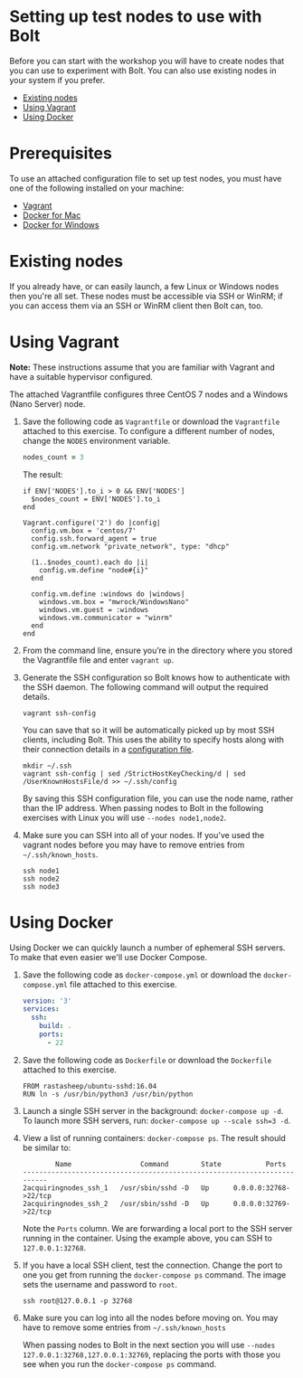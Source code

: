 # Setting up test nodes to use with Bolt

Before you can start with the workshop you will have to create nodes that you can use to experiment with Bolt. You can also use existing nodes in your system if you prefer. 

- [Existing nodes](#existing-nodes)
- [Using Vagrant](#using-vagrant)
- [Using Docker](#using-docker)

# Prerequisites
To use an attached configuration file to set up test nodes, you must have one of the following installed on your machine: 

- [Vagrant](https://www.vagrantup.com/) 
- [Docker for Mac](https://www.docker.com/docker-mac) 
- [Docker for Windows](https://www.docker.com/docker-windows) 

# Existing nodes

If you already have, or can easily launch, a few Linux or Windows nodes then you're all set. These nodes must be accessible via SSH or WinRM; if you can  access them via an SSH or WinRM client then Bolt can, too.

# Using Vagrant
**Note:** These instructions assume that you are familiar with Vagrant and have a suitable hypervisor configured.

The attached Vagrantfile configures three CentOS 7 nodes and a Windows (Nano Server) node.



1. Save the following code as `Vagrantfile` or download the `Vagrantfile` attached to this exercise. To configure a different number of nodes, change the `NODES` environment variable.


    ```ruby
    nodes_count = 3
    ```
    The result:
    ```        
    if ENV['NODES'].to_i > 0 && ENV['NODES']
      $nodes_count = ENV['NODES'].to_i
    end
    
    Vagrant.configure('2') do |config|
      config.vm.box = 'centos/7'
      config.ssh.forward_agent = true
      config.vm.network "private_network", type: "dhcp"
    
      (1..$nodes_count).each do |i|
        config.vm.define "node#{i}"
      end
    
      config.vm.define :windows do |windows|
        windows.vm.box = "mwrock/WindowsNano"
        windows.vm.guest = :windows
        windows.vm.communicator = "winrm"
      end
    end
    ```
2. From the command line, ensure you’re in the directory where you stored the Vagrantfile file and enter `vagrant up`.

3. Generate the SSH configuration so Bolt knows how to authenticate with the SSH daemon. The following command will output the required details.

    ```
    vagrant ssh-config
    ```
    
    You can save that so it will be automatically picked up by most SSH clients, including Bolt. This uses the ability to specify hosts along with their connection details in a [configuration file](https://linux.die.net/man/5/ssh_config).
    
    ```
    mkdir ~/.ssh
    vagrant ssh-config | sed /StrictHostKeyChecking/d | sed /UserKnownHostsFile/d >> ~/.ssh/config
    ```
    
    By saving this SSH configuration file, you can use the node name, rather than the IP address. When passing nodes to Bolt in the following exercises with Linux you will use `--nodes node1,node2`.

4. Make sure you can SSH into all of your nodes. If you've used the vagrant nodes before you may have to remove entries from `~/.ssh/known_hosts`.

    ```
    ssh node1
    ssh node2
    ssh node3
    ```


# Using Docker
Using Docker we can quickly launch a number of ephemeral SSH servers. To make that even easier we'll use Docker Compose. 

1. Save the following code as `docker-compose.yml` or download the `docker-compose.yml` file attached to this exercise.

    ```yaml
    version: '3'
    services:
      ssh:
        build: .
        ports:
          - 22
    ```
2. Save the following code as `Dockerfile` or download the `Dockerfile` attached to this exercise.
    ```
    FROM rastasheep/ubuntu-sshd:16.04
    RUN ln -s /usr/bin/python3 /usr/bin/python
    ```

2. Launch a single SSH server in the background: `docker-compose up -d`. To launch more SSH servers, run:  `docker-compose up --scale ssh=3 -d`.

3. View a list of running containers: `docker-compose ps`. The result should be similar to:  
    ```
            Name                 Command        State           Ports
    -------------------------------------------------------------------------
    2acquiringnodes_ssh_1   /usr/sbin/sshd -D   Up      0.0.0.0:32768->22/tcp
    2acquiringnodes_ssh_2   /usr/sbin/sshd -D   Up      0.0.0.0:32769->22/tcp
    ```
    
    Note the `Ports` column. We are forwarding a local port to the SSH server running in the container. Using the example above, you can SSH to `127.0.0.1:32768`.
    
4. If you have a local SSH client, test the connection. Change the port to one you get from running the `docker-compose ps` command. The image sets the username and password to `root`. 
    
    ```
    ssh root@127.0.0.1 -p 32768
    ```

5. Make sure you can log into all the nodes before moving on. You may have to remove some entries from `~/.ssh/known_hosts` 

    When passing nodes to Bolt in the next section you will use `--nodes 127.0.0.1:32768,127.0.0.1:32769`, replacing the ports with those you see when you run the `docker-compose ps` command.